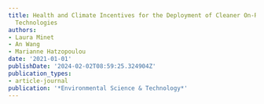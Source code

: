 ```yaml
---
title: Health and Climate Incentives for the Deployment of Cleaner On-Road Vehicle
  Technologies
authors:
- Laura Minet
- An Wang
- Marianne Hatzopoulou
date: '2021-01-01'
publishDate: '2024-02-02T08:59:25.324904Z'
publication_types:
- article-journal
publication: '*Environmental Science & Technology*'
---
```

